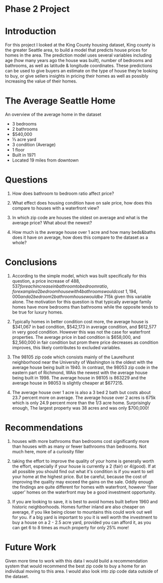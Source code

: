 # Phase 2 Project

# Introduction
For this project I looked at the King County housing dataset, King county is the greater Seattle area, to build a model that predicts house prices for homes in the area. The prediction model uses several variables including age (how many years ago the house was built), number of bedrooms and bathrooms, as well as latitude & longitude coordinates. These predictions can be used to give buyers an estimate on the type of house they’re looking to buy, or give sellers insights in pricing their homes as well as possibly increasing the value of their homes.

# The Average Seattle Home
An overview of the average home in the dataset
   - 3 bedrooms
   - 2 bathrooms
   - $540,000
   - ⅓ acre yard
   - 3 condition (Average)
   - 1 floor
   - Built in 1971
   - Located 19 miles from downtown

# Questions
1. How does bathroom to bedroom ratio affect price?

2. What effect does housing condition have on sale price, how does this compare to houses with a waterfront view?
3. In which zip code are houses the oldest on average and what is the average price? What about the newest?
4. How much is the average house over 1 acre and how many beds&baths does it have on average, how does this compare to the dataset as a whole?

# Conclusions
1. According to the simple model, which was built specifically for this question, a price increase of $488,537 for each increase in bathroom to bedroom ratio, for example a 2 bedroom house with 4 bathrooms would cost ~1,194,000 and a 2 bedroom 2 bathroom house would be ~$715k given this variable alone. The motivation for this question is that typically average family homes have more bedrooms than bathrooms while the opposite tends to be true for luxury homes. 

2. Typically homes in better condition cost more, the average house is $341,067 in bad condition, $542,173 in average condition, and $612,577 in very good condition. However this was not the case for waterfront properties. The average price in bad condition is $658,000, and $2,560,000 in fair condition but prom there price decreases as condition improves, this likely contributes to excluded variables.


3. The 98105 zip code which consists mainly of the Laurelhurst neighborhood near the University of Washington is the oldest with the average house being built in 1940. In contrast, the 98053 zip code in the eastern part of Richmond, WAis the newest with the average house being built in 1998. The average house in 98105 is 863229 and the average house in 98053 is slightly cheaper at $677215.

4. The average house over 1 acre is also a 3 bed 2 bath but costs about 23.7 percent more on average. The average house over 2 acres is 675k which is only 24.9 percent more than the 1/3 acre home. Surprisingly enough, The largest property was 38 acres and was only $700,000!

# Recommendations
1. houses with more bathrooms than bedrooms cost significantly more than houses with as many or fewer bathrooms than bedrooms. Not much here, more of a curiosity filler

2. taking the effort to improve the quality of your home is generally worth the effort, especially if your house is currently a 2 (fair) or 4(good). If at all possible you should find out what it's condition is if you want to sell your home at the highest price. But be careful, because the cost of improving the quality may exceed the gains on the sale. Oddly enough the findings are quite different for homes with waterfront, however 'fixer upper' homes on the waterfront may be a good investment opportunity.

 3. If you are looking to save, it is best to avoid homes built before 1960 and historic neighborhoods. Homes further inland are also cheaper on average, if you like being closer to mountains this could work out well for you.
if a big yard is important to you it is well worth the investment to buy a house on a 2 - 2.5 acre yard, provided you can afford it, as you can get 6 to 8 times as much property for only 25% more!

# Future Work
Given more time to work with this data I would build a recommendation system that would recommend the best zip code to buy a home for an individual moving to this area. I would also look into zip code data outside of the dataset.
